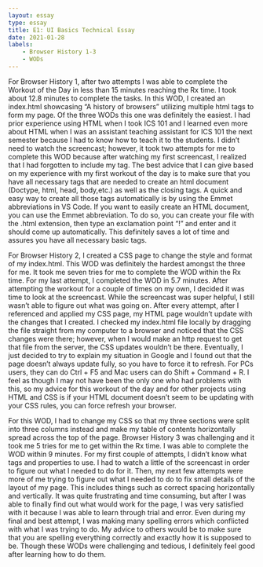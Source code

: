 ```yaml
---
layout: essay
type: essay
title: E1: UI Basics Technical Essay
date: 2021-01-28
labels:
    - Browser History 1-3
    - WODs
---
```


For Browser History 1, after two attempts I was able to complete the Workout of the Day in less than 15 minutes reaching the Rx time. I took about 12.8 minutes to complete the tasks. In this WOD, I created an index.html showcasing “A history of browsers” utilizing multiple html tags to form my page. Of the three WODs this one was definitely the easiest. I had prior experience using HTML when I took ICS 101 and I learned even more about HTML when I was an assistant teaching assistant for ICS 101 the next semester because I had to know how to teach it to the students. I didn’t need to watch the screencast; however, it took two attempts for me to complete this WOD because after watching my first screencast, I realized that I had forgotten to include my tag. The best advice that I can give based on my experience with my first workout of the day is to make sure that you have all necessary tags that are needed to create an html document (Doctype, html, head, body,etc.) as well as the closing tags. A quick and easy way to create all those tags automatically is by using the Emmet abbreviations in VS Code. If you want to easily create an HTML document, you can use the Emmet abbreviation. To do so, you can create your file with the .html extension, then type an exclamation point “!” and enter and it should come up automatically. This definitely saves a lot of time and assures you have all necessary basic tags.

For Browser History 2, I created a CSS page to change the style and format of my index.html. This WOD was definitely the hardest amongst the three for me. It took me seven tries for me to complete the WOD within the Rx time. For my last attempt, I completed the WOD in 5.7 minutes. After attempting the workout for a couple of times on my own, I decided it was time to look at the screencast. While the screencast was super helpful, I still wasn’t able to figure out what was going on. After every attempt, after I referenced and applied my CSS page, my HTML page wouldn’t update with the changes that I created. I checked my index.html file locally by dragging the file straight from my computer to a browser and noticed that the CSS changes were there; however, when I would make an http request to get that file from the server, the CSS updates wouldn’t be there. Eventually, I just decided to try to explain my situation in Google and I found out that the page doesn’t always update fully, so you have to force it to refresh. For PCs users, they can do Ctrl + F5 and Mac users can do Shift + Command + R. I feel as though I may not have been the only one who had problems with this, so my advice for this workout of the day and for other projects using HTML and CSS is if your HTML document doesn’t seem to be updating with your CSS rules, you can force refresh your browser.

For this WOD, I had to change my CSS so that my three sections were split into three columns instead and make my table of contents horizontally spread across the top of the page. Browser History 3 was challenging and it took me 5 tries for me to get within the Rx time. I was able to complete the WOD within 9 minutes. For my first couple of attempts, I didn’t know what tags and properties to use. I had to watch a little of the screencast in order to figure out what I needed to do for it. Then, my next few attempts were more of me trying to figure out what I needed to do to fix small details of the layout of my page. This includes things such as correct spacing horizontally and vertically. It was quite frustrating and time consuming, but after I was able to finally find out what would work for the page, I was very satisfied with it because I was able to learn through trial and error. Even during my final and best attempt, I was making many spelling errors which conflicted with what I was trying to do. My advice to others would be to make sure that you are spelling everything correctly and exactly how it is supposed to be. Though these WODs were challenging and tedious, I definitely feel good after learning how to do them. 